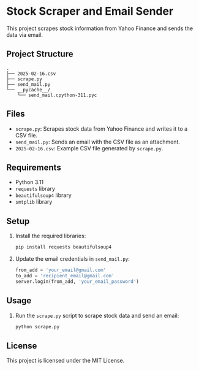 # Stock Scraper and Email Sender

This project scrapes stock information from Yahoo Finance and sends the data via email.

## Project Structure

```
.
├── 2025-02-16.csv
├── scrape.py
├── send_mail.py
└── __pycache__/
    └── send_mail.cpython-311.pyc
```

## Files

- `scrape.py`: Scrapes stock data from Yahoo Finance and writes it to a CSV file.
- `send_mail.py`: Sends an email with the CSV file as an attachment.
- `2025-02-16.csv`: Example CSV file generated by `scrape.py`.

## Requirements

- Python 3.11
- `requests` library
- `beautifulsoup4` library
- `smtplib` library

## Setup

1. Install the required libraries:
    ```sh
    pip install requests beautifulsoup4
    ```

2. Update the email credentials in `send_mail.py`:
    ```python
    from_add = 'your_email@gmail.com'
    to_add = 'recipient_email@gmail.com'
    server.login(from_add, 'your_email_password')
    ```

## Usage

1. Run the `scrape.py` script to scrape stock data and send an email:
    ```sh
    python scrape.py
    ```

## License

This project is licensed under the MIT License.
